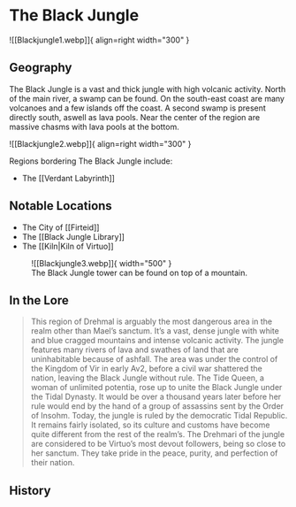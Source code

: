 # The Black Jungle

![[Blackjungle1.webp]]{ align=right width="300" }

## Geography



The Black Jungle is a vast and thick jungle with high volcanic activity. North of the main river, a swamp can be found. On the south-east coast are many volcanoes and a few islands off the coast. A second swamp is present directly south, aswell as lava pools. Near the center of the region are massive chasms with lava pools at the bottom.

![[Blackjungle2.webp]]{ align=right width="300" }

Regions bordering The Black Jungle include:

- The [[Verdant Labyrinth]]

## Notable Locations

- The City of [[Firteid]]
- The [[Black Jungle Library]]
- The [[Kiln|Kiln of Virtuo]]


<figure markdown>
  ![[Blackjungle3.webp]]{ width="500" }
  <figcaption>The Black Jungle tower can be found on top of a mountain.</figcaption>
</figure>


## In the Lore 

> This region of Drehmal is arguably the most dangerous area in the realm other than Mael’s sanctum. It’s a vast, dense jungle with white and blue cragged mountains and intense volcanic activity. The jungle features many rivers of lava and swathes of land that are uninhabitable because of ashfall. The area was under the control of the Kingdom of Vir in early Av2, before a civil war shattered the nation, leaving the Black Jungle without rule. The Tide Queen, a woman of unlimited potentia, rose up to unite the Black Jungle under the Tidal Dynasty. It would be over a thousand years later before her rule would end by the hand of a group of assassins sent by the Order of Insohm. Today, the jungle is ruled by the democratic Tidal Republic. It remains fairly isolated, so its culture and customs have become quite different from the rest of the realm’s. The Drehmari of the jungle are considered to be Virtuo’s most devout followers, being so close to her sanctum. They take pride in the peace, purity, and perfection of their nation.

## History

